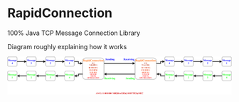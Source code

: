 # RapidConnection
100% Java TCP Message Connection Library


Diagram roughly explaining how it works

![Alt text](/Images/Diagram.png?raw=true "Diagram")
